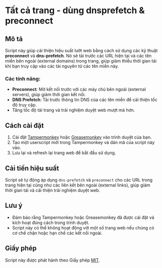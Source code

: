 # Tất cả trang - dùng dnsprefetch & preconnect

## Mô tả
Script này giúp cải thiện hiệu suất lướt web bằng cách sử dụng các kỹ thuật **preconnect** và **dns-prefetch**. Nó sẽ tải trước các URL hiện tại và các tên miền bên ngoài (external domains) trong trang, giúp giảm thiểu thời gian tải khi bạn truy cập vào các tài nguyên từ các tên miền này.

### Các tính năng:
- **Preconnect**: Mở kết nối trước với các máy chủ bên ngoài (external servers), giúp giảm thời gian kết nối.
- **DNS Prefetch**: Tải trước thông tin DNS của các tên miền để cải thiện tốc độ truy cập.
- Tăng tốc độ tải trang và trải nghiệm duyệt web mượt mà hơn.

## Cách cài đặt

1. Cài đặt [Tampermonkey](https://www.tampermonkey.net/) hoặc [Greasemonkey](https://www.greasespot.net/) vào trình duyệt của bạn.
2. Tạo một userscript mới trong Tampermonkey và dán mã của script này vào.
3. Lưu lại và refresh lại trang web để bắt đầu sử dụng.

## Cải tiến hiệu suất
Script sẽ tự động áp dụng `dns-prefetch` và `preconnect` cho các URL trong trang hiện tại cũng như các liên kết bên ngoài (external links), giúp giảm thời gian tải và cải thiện trải nghiệm duyệt web.

## Lưu ý
- Đảm bảo rằng Tampermonkey hoặc Greasemonkey đã được cài đặt và kích hoạt đúng cách trong trình duyệt.
- Script này có thể không hoạt động với một số trang web nếu chúng có cơ chế chặn hoặc hạn chế các kết nối ngoài.

## Giấy phép
Script này được phát hành theo Giấy phép [MIT](https://opensource.org/licenses/MIT).
